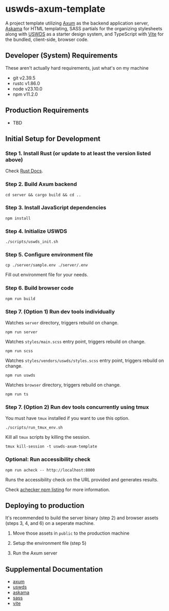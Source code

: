 # uswds-axum-template

A project template utilizing [Axum](https://github.com/tokio-rs/axum) as the backend application server, [Askama](https://github.com/askama-rs/askama) for HTML templating, SASS partials for the organizing stylesheets along with [USWDS](https://designsystem.digital.gov/) as a starter design system, and TypeScript with [Vite](https://vite.dev/) for the bundled, client-side, browser code.

## Developer (System) Requirements

These aren't actually hard requirements, just what's on my machine

- git v2.39.5
- rustc v1.86.0
- node v23.10.0
- npm v11.2.0

## Production Requirements

- TBD

## Initial Setup for Development

### Step 1. Install Rust (or update to at least the version listed above)

Check [Rust Docs](https://doc.rust-lang.org/book/ch01-01-installation.html#installing-rustup-on-linux-or-macos).

### Step 2. Build Axum backend

```shell
cd server && cargo build && cd ..
```

### Step 3. Install JavaScript dependencies

```shell
npm install
```

### Step 4. Initialize USWDS

```shell
./scripts/uswds_init.sh
```

### Step 5. Configure environment file

```shell
cp ./server/sample.env ./server/.env
```

Fill out environment file for your needs.

### Step 6. Build browser code

```shell
npm run build
```

### Step 7. (Option 1) Run dev tools individually

Watches `server` directory, triggers rebuild on change.

```shell
npm run server
```

Watches `styles/main.scss` entry point, triggers rebuild on change.

```shell
npm run scss
```

Watches `styles/vendors/uswds/styles.scss` entry point, triggers rebuild on change.

```shell
npm run uswds
```

Watches `browser` directory, triggers rebuild on change.

```shell
npm run ts
```

### Step 7. (Option 2) Run dev tools concurrently using tmux

You must have `tmux` installed if you want to use this option.

```shell
./scripts/run_tmux_env.sh
```

Kill all `tmux` scripts by killing the session.

```shell
tmux kill-session -t uswds-axum-template
```

### Optional: Run accessibility check

```shell
npm run acheck -- http://localhost:8000
```

Runs the accessibility check on the URL provided and generates results.

Check [achecker npm listing](https://www.npmjs.com/package/accessibility-checker#Configuration) for more information.

## Deploying to production

It's recommended to build the server binary (step 2) and browser assets (steps 3, 4, and 6) on a seperate machine.

1. Move those assets in `public` to the production machine

1. Setup the environment file (step 5)

1. Run the Axum server

## Supplemental Documentation

- [axum](https://docs.rs/axum/latest/axum/)
- [uswds](https://designsystem.digital.gov/)
- [askama](https://docs.rs/askama/latest/askama/)
- [sass](https://sass-lang.com/)
- [vite](https://vite.dev/)
